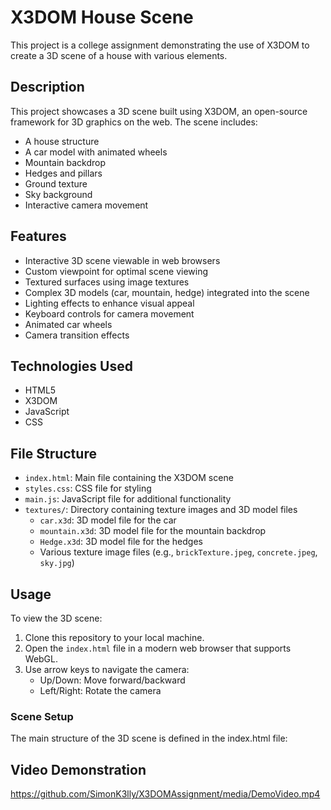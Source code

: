 # X3DOM House Scene

This project is a college assignment demonstrating the use of X3DOM to create a 3D scene of a house with various elements.

## Description

This project showcases a 3D scene built using X3DOM, an open-source framework for 3D graphics on the web. The scene includes:

- A house structure
- A car model with animated wheels
- Mountain backdrop
- Hedges and pillars
- Ground texture
- Sky background
- Interactive camera movement

## Features

- Interactive 3D scene viewable in web browsers
- Custom viewpoint for optimal scene viewing
- Textured surfaces using image textures
- Complex 3D models (car, mountain, hedge) integrated into the scene
- Lighting effects to enhance visual appeal
- Keyboard controls for camera movement
- Animated car wheels
- Camera transition effects

## Technologies Used

- HTML5
- X3DOM
- JavaScript
- CSS

## File Structure

- `index.html`: Main file containing the X3DOM scene
- `styles.css`: CSS file for styling
- `main.js`: JavaScript file for additional functionality
- `textures/`: Directory containing texture images and 3D model files
  - `car.x3d`: 3D model file for the car
  - `mountain.x3d`: 3D model file for the mountain backdrop
  - `Hedge.x3d`: 3D model file for the hedges
  - Various texture image files (e.g., `brickTexture.jpeg`, `concrete.jpeg`, `sky.jpg`)

## Usage

To view the 3D scene:

1. Clone this repository to your local machine.
2. Open the `index.html` file in a modern web browser that supports WebGL.
3. Use arrow keys to navigate the camera:
   - Up/Down: Move forward/backward
   - Left/Right: Rotate the camera

### Scene Setup
The main structure of the 3D scene is defined in the index.html file:

## Video Demonstration

https://github.com/SimonK3lly/X3DOMAssignment/media/DemoVideo.mp4